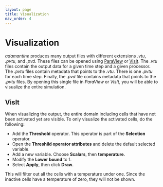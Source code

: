 ```yaml
---
layout: page
title: Visualization
nav_order: 4
---
```


# Visualization
*adamantine* produces many output files with different extensions *.vtu*,
*.pvtu*, and *.pvd*. These files can be opened using 
[ParaView](https://www.paraview.org/) or
[VisIt](https://visit-dav.github.io/visit-website/). The *.vtu* files contain
the output data for a given time step and a given processor. The *.pvtu* files
contain metadata that points to the *.vtu*. There is one *.pvtu* for each time
step. Finally, the *.pvd* file contains metadata that points to the *.pvtu*
files. By opening this single file in *ParaView* or *VisIt*, you will be able to
visualize the entire simulation.

## VisIt
When visualizing the output, the entire domain including cells that have not
been activated yet are visible. To only visualize the activated cells, do the
following:
 - Add the **Threshold** operator. This operator is part of the **Selection**
 operator.
 - Open the **Threshild operator attributes** and delete the default selected
 variable.
 - Add a new variable. Choose **Scalars**, then **temperature**.
 - Modify the **Lower bound** to 1.
 - Select **Apply**, then click **Draw**.

This will filter out all the cells with a temperature under one. Since the
inactive cells have a temperature of zero, they will not be shown.
